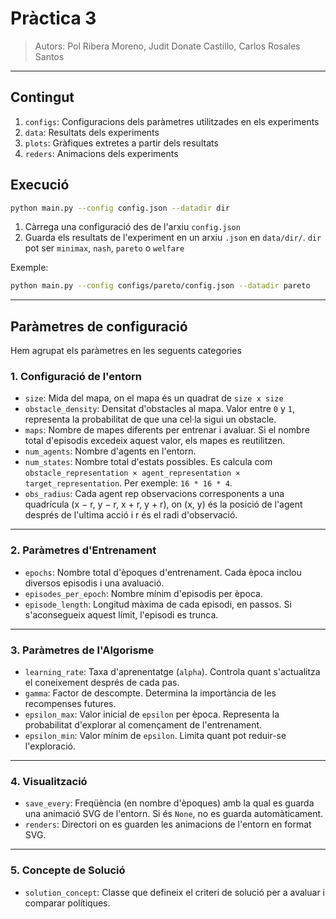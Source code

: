 # Pràctica 3

> Autors: Pol Ribera Moreno, Judit Donate Castillo, Carlos Rosales Santos
---
## Contingut

1. `configs`: Configuracions dels paràmetres utilitzades en els experiments
2. `data`: Resultats dels experiments
3. `plots`: Gràfiques extretes a partir dels resultats
4. `reders`: Animacions dels experiments

## Execució

```bash
python main.py --config config.json --datadir dir
```
1. Càrrega una configuració des de l'arxiu `config.json`
2. Guarda els resultats de l'experiment en un arxiu `.json` en `data/dir/`. `dir` pot ser `minimax`, `nash`, `pareto` o `welfare`

Exemple:
```bash
python main.py --config configs/pareto/config.json --datadir pareto
```
---

## Paràmetres de configuració

Hem agrupat els paràmetres en les seguents categories

### 1. Configuració de l'entorn

- `size`: Mida del mapa, on el mapa és un quadrat de `size x size`
- `obstacle_density`: Densitat d'obstacles al mapa. Valor entre `0` y `1`, representa la probabilitat de que una cel·la sigui un obstacle.
- `maps`: Nombre de mapes diferents per entrenar i avaluar. Si el nombre total d'episodis excedeix aquest valor, els mapes es reutilitzen.
- `num_agents`: Nombre d'agents en l'entorn.
- `num_states`: Nombre total d'estats possibles. Es calcula com `obstacle_representation × agent_representation × target_representation`. Per exemple: `16 * 16 * 4`.
- `obs_radius`: Cada agent rep observacions corresponents a una quadrícula (x − r, y − r, x + r, y + r), on (x, y) és la posició de l'agent després de l'ultima acció i r és el radi d'observació.

---

### 2. Paràmetres d'Entrenament

- `epochs`: Nombre total d'èpoques d'entrenament. Cada època inclou diversos episodis i una avaluació.
- `episodes_per_epoch`: Nombre mínim d'episodis per època.
- `episode_length`: Longitud màxima de cada episodi, en passos. Si s'aconsegueix aquest límit, l'episodi es trunca.

---

### 3. Paràmetres de l'Algorisme

- `learning_rate`: Taxa d'aprenentatge (`alpha`). Controla quant s'actualitza el coneixement després de cada pas.
- `gamma`: Factor de descompte. Determina la importància de les recompenses futures.
- `epsilon_max`: Valor inicial de `epsilon` per època. Representa la probabilitat d'explorar al començament de l'entrenament.
- `epsilon_min`: Valor mínim de `epsilon`. Limita quant pot reduir-se l'exploració.
---

### 4. Visualització

- `save_every`: Freqüència (en nombre d'èpoques) amb la qual es guarda una animació SVG de l'entorn. Si és `None`, no es guarda automàticament.
- `renders`: Directori on es guarden les animacions de l'entorn en format SVG.

---

### 5. Concepte de Solució

- `solution_concept`: Classe que defineix el criteri de solució per a avaluar i comparar polítiques.
